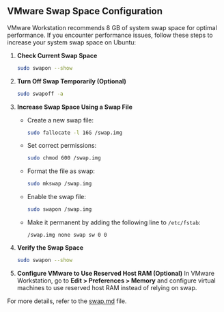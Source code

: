 ## VMware Swap Space Configuration

VMware Workstation recommends 8 GB of system swap space for optimal performance. If you encounter performance issues, follow these steps to increase your system swap space on Ubuntu:

1. **Check Current Swap Space**
   ```bash
   sudo swapon --show
   ```

2. **Turn Off Swap Temporarily (Optional)**
   ```bash
   sudo swapoff -a
   ```

3. **Increase Swap Space Using a Swap File**
   - Create a new swap file:
     ```bash
     sudo fallocate -l 16G /swap.img
     ```
   - Set correct permissions:
     ```bash
     sudo chmod 600 /swap.img
     ```
   - Format the file as swap:
     ```bash
     sudo mkswap /swap.img
     ```
   - Enable the swap file:
     ```bash
     sudo swapon /swap.img
     ```
   - Make it permanent by adding the following line to `/etc/fstab`:
     ```
     /swap.img none swap sw 0 0
     ```

4. **Verify the Swap Space**
   ```bash
   sudo swapon --show
   ```

5. **Configure VMware to Use Reserved Host RAM (Optional)**
   In VMware Workstation, go to **Edit > Preferences > Memory** and configure virtual machines to use reserved host RAM instead of relying on swap.

For more details, refer to the [swap.md](vmware/swap.md) file.